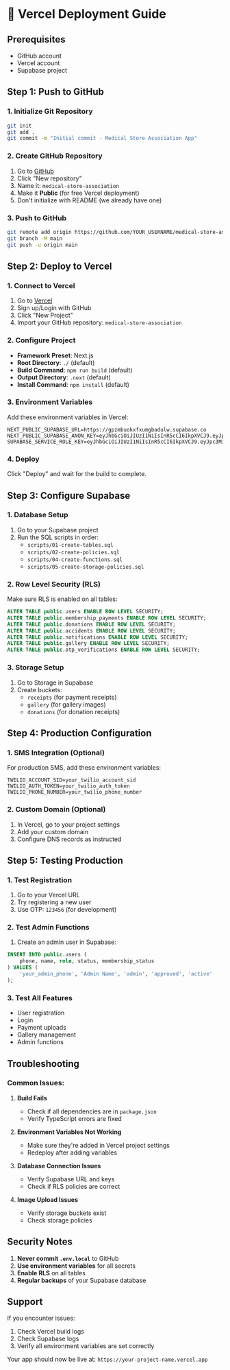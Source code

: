 # 🚀 Vercel Deployment Guide

## Prerequisites
- GitHub account
- Vercel account
- Supabase project

## Step 1: Push to GitHub

### 1. Initialize Git Repository
```bash
git init
git add .
git commit -m "Initial commit - Medical Store Association App"
```

### 2. Create GitHub Repository
1. Go to [GitHub](https://github.com)
2. Click "New repository"
3. Name it: `medical-store-association`
4. Make it **Public** (for free Vercel deployment)
5. Don't initialize with README (we already have one)

### 3. Push to GitHub
```bash
git remote add origin https://github.com/YOUR_USERNAME/medical-store-association.git
git branch -M main
git push -u origin main
```

## Step 2: Deploy to Vercel

### 1. Connect to Vercel
1. Go to [Vercel](https://vercel.com)
2. Sign up/Login with GitHub
3. Click "New Project"
4. Import your GitHub repository: `medical-store-association`

### 2. Configure Project
- **Framework Preset**: Next.js
- **Root Directory**: `./` (default)
- **Build Command**: `npm run build` (default)
- **Output Directory**: `.next` (default)
- **Install Command**: `npm install` (default)

### 3. Environment Variables
Add these environment variables in Vercel:

```
NEXT_PUBLIC_SUPABASE_URL=https://gpzmbuokxfxumgbadulw.supabase.co
NEXT_PUBLIC_SUPABASE_ANON_KEY=eyJhbGciOiJIUzI1NiIsInR5cCI6IkpXVCJ9.eyJpc3MiOiJzdXBhYmFzZSIsInJlZiI6Imdwem1idW9reGZ4dW1nYmFkdWx3Iiwicm9sZSI6ImFub24iLCJpYXQiOjE3NTIyODkzMzUsImV4cCI6MjA2Nzg2NTMzNX0.NLRoFyuTqoaWyNYan1dfEyCjEp7lZIwnNXhzfIhZryg
SUPABASE_SERVICE_ROLE_KEY=eyJhbGciOiJIUzI1NiIsInR5cCI6IkpXVCJ9.eyJpc3MiOiJzdXBhYmFzZSIsInJlZiI6Imdwem1idW9reGZ4dW1nYmFkdWx3Iiwicm9sZSI6InNlcnZpY2Vfcm9sZSIsImlhdCI6MTc1MjI4OTMzNSwiZXhwIjoyMDY3ODY1MzM1fQ.wpou0ECB1_oqj3fggWC5aq37Q1ZtOudR6InNRechuag
```

### 4. Deploy
Click "Deploy" and wait for the build to complete.

## Step 3: Configure Supabase

### 1. Database Setup
1. Go to your Supabase project
2. Run the SQL scripts in order:
   - `scripts/01-create-tables.sql`
   - `scripts/02-create-policies.sql`
   - `scripts/04-create-functions.sql`
   - `scripts/05-create-storage-policies.sql`

### 2. Row Level Security (RLS)
Make sure RLS is enabled on all tables:
```sql
ALTER TABLE public.users ENABLE ROW LEVEL SECURITY;
ALTER TABLE public.membership_payments ENABLE ROW LEVEL SECURITY;
ALTER TABLE public.donations ENABLE ROW LEVEL SECURITY;
ALTER TABLE public.accidents ENABLE ROW LEVEL SECURITY;
ALTER TABLE public.notifications ENABLE ROW LEVEL SECURITY;
ALTER TABLE public.gallery ENABLE ROW LEVEL SECURITY;
ALTER TABLE public.otp_verifications ENABLE ROW LEVEL SECURITY;
```

### 3. Storage Setup
1. Go to Storage in Supabase
2. Create buckets:
   - `receipts` (for payment receipts)
   - `gallery` (for gallery images)
   - `donations` (for donation receipts)

## Step 4: Production Configuration

### 1. SMS Integration (Optional)
For production SMS, add these environment variables:
```
TWILIO_ACCOUNT_SID=your_twilio_account_sid
TWILIO_AUTH_TOKEN=your_twilio_auth_token
TWILIO_PHONE_NUMBER=your_twilio_phone_number
```

### 2. Custom Domain (Optional)
1. In Vercel, go to your project settings
2. Add your custom domain
3. Configure DNS records as instructed

## Step 5: Testing Production

### 1. Test Registration
1. Go to your Vercel URL
2. Try registering a new user
3. Use OTP: `123456` (for development)

### 2. Test Admin Functions
1. Create an admin user in Supabase:
```sql
INSERT INTO public.users (
    phone, name, role, status, membership_status
) VALUES (
    'your_admin_phone', 'Admin Name', 'admin', 'approved', 'active'
);
```

### 3. Test All Features
- User registration
- Login
- Payment uploads
- Gallery management
- Admin functions

## Troubleshooting

### Common Issues:

1. **Build Fails**
   - Check if all dependencies are in `package.json`
   - Verify TypeScript errors are fixed

2. **Environment Variables Not Working**
   - Make sure they're added in Vercel project settings
   - Redeploy after adding variables

3. **Database Connection Issues**
   - Verify Supabase URL and keys
   - Check if RLS policies are correct

4. **Image Upload Issues**
   - Verify storage buckets exist
   - Check storage policies

## Security Notes

1. **Never commit `.env.local`** to GitHub
2. **Use environment variables** for all secrets
3. **Enable RLS** on all tables
4. **Regular backups** of your Supabase database

## Support

If you encounter issues:
1. Check Vercel build logs
2. Check Supabase logs
3. Verify all environment variables are set correctly

Your app should now be live at: `https://your-project-name.vercel.app` 